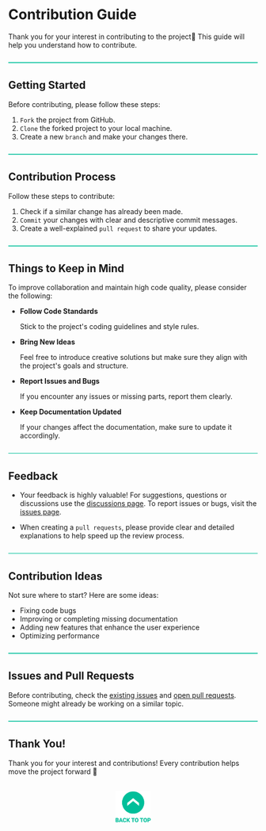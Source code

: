 # Contribution Guide

Thank you for your interest in contributing to the project🥳
This guide will help you understand how to contribute.


![—————————————————————————————————————————————————](../Readme%20Resources/Line.png)

## Getting Started

Before contributing, please follow these steps:

1. `Fork` the project from GitHub.
2. `Clone` the forked project to your local machine.
3. Create a new `branch` and make your changes there.


![—————————————————————————————————————————————————](../Readme%20Resources/Line.png)

## Contribution Process

Follow these steps to contribute:

1. Check if a similar change has already been made.
2. `Commit` your changes with clear and descriptive commit messages.
3. Create a well-explained `pull request` to share your updates.


![—————————————————————————————————————————————————](../Readme%20Resources/Line.png)

## Things to Keep in Mind

To improve collaboration and maintain high code quality,
please consider the following:

- **Follow Code Standards**

  Stick to the project's coding guidelines and style rules.

- **Bring New Ideas**

  Feel free to introduce creative solutions but make sure
  they align with the project's goals and structure.

- **Report Issues and Bugs**

  If you encounter any issues or missing parts, report them clearly.

- **Keep Documentation Updated**

  If your changes affect the documentation, make sure to update it accordingly.


![—————————————————————————————————————————————————](../Readme%20Resources/Line.png)

## Feedback

- Your feedback is highly valuable! For suggestions, questions or discussions use the
  [discussions page](https://github.com/mustafatoktas/D_WapCast/discussions).
  To report issues or bugs, visit the
  [issues page](https://github.com/mustafatoktas/D_WapCast/issues).

- When creating a `pull requests`, please provide clear and detailed explanations to help speed up the review process.


![—————————————————————————————————————————————————](../Readme%20Resources/Line.png)

## Contribution Ideas

Not sure where to start? Here are some ideas:
- Fixing code bugs
- Improving or completing missing documentation
- Adding new features that enhance the user experience
- Optimizing performance


![—————————————————————————————————————————————————](../Readme%20Resources/Line.png)

## Issues and Pull Requests

Before contributing, check the [existing issues](https://github.com/mustafatoktas/D_WapCast/issues) and
[open pull requests](https://github.com/mustafatoktas/D_WapCast/pulls). Someone might already be working on a similar topic.


![—————————————————————————————————————————————————](../Readme%20Resources/Line.png)

## Thank You!

Thank you for your interest and contributions! Every contribution helps move the project forward 🚀

<br>

<div align="center">
  <a href="#contribution-guide"><img src="../Readme Resources/Back to Top.png" alt="Back to Top" height="64"/></a>
</div>
